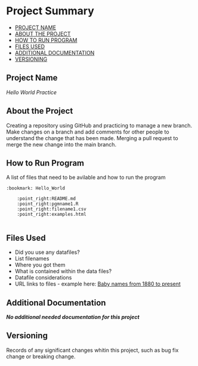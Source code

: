 # Project Summary

- [PROJECT NAME](#Project-Name)
- [ABOUT THE PROJECT](#About-the-project)
- [HOW TO RUN PROGRAM](#How-to-run-program)
- [FILES USED](#files-used)
- [ADDITIONAL DOCUMENTATION](#additional-documentation)
- [VERSIONING](#versioning)

## Project Name

*Hello World Practice* 

## About the Project

Creating a repository using GitHub and practicing to manage a new branch. Make changes on a branch and add comments for other people to understand the change that has been made. Merging a pull request to merge the new change into the main branch.

## How to Run Program 

A list of files that need to be avilable and how to run the program
```text
:bookmark: Hello_World
 
    :point_right:README.md
    :point_right:pgmname1.R
    :point_right:filename1.csv
    :point_right:examples.html
   
```

## Files Used 

- Did you use any datafiles?  
- List filenames
- Where you got them 
- What is contained within the data files?
- Datafile considerations 
- URL links to files - example here:
[Baby names from 1880 to present](https://catalog.data.gov/dataset/baby-names-from-social-security-card-applications-national-level-data)

## Additional Documentation

***No additional needed documentation for this project***


## Versioning

Records of any significant changes whitin this project, such as bug fix change or breaking change.
